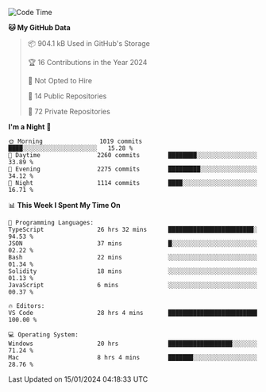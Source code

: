 <!--START_SECTION:waka-->
![Code Time](http://img.shields.io/badge/Code%20Time-5%2C118%20hrs%2050%20mins-blue)

**🐱 My GitHub Data** 

> 📦 904.1 kB Used in GitHub's Storage 
 > 
> 🏆 16 Contributions in the Year 2024
 > 
> 🚫 Not Opted to Hire
 > 
> 📜 14 Public Repositories 
 > 
> 🔑 72 Private Repositories 
 > 
**I'm a Night 🦉** 

```text
🌞 Morning                1019 commits        ████░░░░░░░░░░░░░░░░░░░░░   15.28 % 
🌆 Daytime                2260 commits        ████████░░░░░░░░░░░░░░░░░   33.89 % 
🌃 Evening                2275 commits        █████████░░░░░░░░░░░░░░░░   34.12 % 
🌙 Night                  1114 commits        ████░░░░░░░░░░░░░░░░░░░░░   16.71 % 
```


📊 **This Week I Spent My Time On** 

```text
💬 Programming Languages: 
TypeScript               26 hrs 32 mins      ████████████████████████░   94.53 % 
JSON                     37 mins             █░░░░░░░░░░░░░░░░░░░░░░░░   02.22 % 
Bash                     22 mins             ░░░░░░░░░░░░░░░░░░░░░░░░░   01.34 % 
Solidity                 18 mins             ░░░░░░░░░░░░░░░░░░░░░░░░░   01.13 % 
JavaScript               6 mins              ░░░░░░░░░░░░░░░░░░░░░░░░░   00.37 % 

🔥 Editors: 
VS Code                  28 hrs 4 mins       █████████████████████████   100.00 % 

💻 Operating System: 
Windows                  20 hrs              ██████████████████░░░░░░░   71.24 % 
Mac                      8 hrs 4 mins        ███████░░░░░░░░░░░░░░░░░░   28.76 % 
```


 Last Updated on 15/01/2024 04:18:33 UTC
<!--END_SECTION:waka-->

